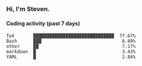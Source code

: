 ### Hi, I'm Steven.

#### Coding activity (past 7 days)
```
TeX       ▓▓▓▓▓▓▓▓▓▓▓▓▓▓▓▓▓▓▓▓▓▓▓▓▓▓▓▓▓▓  77.67%
Bash      ▓▓▓                              8.89%
other     ▓▓                               7.17%
markdown  ▓                                3.43%
YAML      ▓                                2.84%
```

